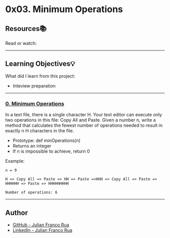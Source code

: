 # 0x03. Minimum Operations

## Resources:books:
Read or watch:

---
## Learning Objectives:bulb:
What did I learn from this project:
  * Inteview preparation
---

### [0. Minimum Operations](./0-minoperations.py)
In a text file, there is a single character H. Your text editor can execute only two operations in this file: Copy All and Paste. Given a number n, write a method that calculates the fewest number of operations needed to result in exactly n H characters in the file.
  - Prototype: def minOperations(n)
  - Returns an integer
  - If n is impossible to achieve, return 0

Example:
```
n = 9

H => Copy All => Paste => HH => Paste =>HHH => Copy All => Paste => HHHHHH => Paste => HHHHHHHHH

Number of operations: 6
```
---

## Author
* [GitHub - Julian Franco Rua](https://github.com/julianfrancor)
* [LinkedIn - Julian Franco Rua](https://www.linkedin.com/in/julianfrancor/)
